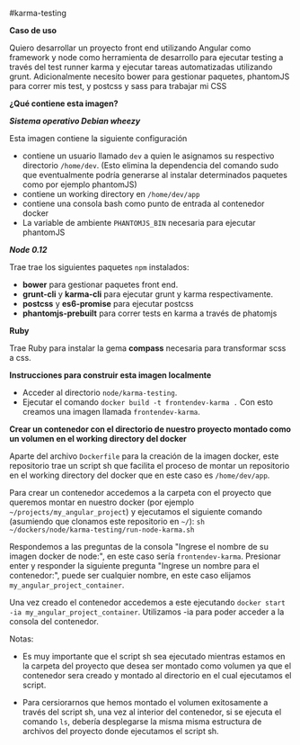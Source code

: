 #karma-testing

**Caso de uso**

Quiero desarrollar un proyecto front end utilizando Angular como framework y node como herramienta de desarrollo para ejecutar testing a través del test runner karma y ejecutar tareas automatizadas utilizando grunt. Adicionalmente necesito bower para gestionar paquetes, phantomJS para correr mis test, y postcss y sass para trabajar mi CSS

**¿Qué contiene esta imagen?**

***Sistema operativo Debian wheezy***

Esta imagen contiene la siguiente configuración 

- contiene un usuario llamado `dev` a quien le asignamos su respectivo directorio `/home/dev`. (Esto elimina la dependencia del comando sudo que eventualmente podría generarse al instalar determinados paquetes como por ejemplo phantomJS)
- contiene un working directory en `/home/dev/app`
- contiene una consola bash como punto de entrada al contenedor docker
- La variable de ambiente `PHANTOMJS_BIN` necesaria para ejecutar phantomJS

***Node 0.12***

Trae trae los siguientes paquetes `npm` instalados:

- **bower** para gestionar paquetes front end.
- **grunt-cli** y **karma-cli** para ejecutar grunt y karma respectivamente.
- **postcss** y **es6-promise** para ejecutar postcss
- **phantomjs-prebuilt** para correr tests en karma a través de phatomjs 


**Ruby**

Trae Ruby para instalar la gema **compass** necesaria para transformar scss a css.




**Instrucciones para construir esta imagen localmente**

- Acceder al directorio `node/karma-testing`.
- Ejecutar el comando `docker build -t frontendev-karma .`
  Con esto creamos una imagen llamada `frontendev-karma`.

**Crear un contenedor con el directorio de nuestro proyecto montado como un volumen en el working directory del docker**

Aparte del archivo `Dockerfile` para la creación de la imagen docker, este repositorio trae un script sh que facilita el proceso de montar un repositorio en el working directory del docker que en este caso es `/home/dev/app`.

Para crear un contenedor accedemos a la carpeta con el proyecto que queremos montar en nuestro docker (por ejemplo `~/projects/my_angular_project`) y ejecutamos el siguiente comando (asumiendo que clonamos este repositorio en `~/`): `sh ~/dockers/node/karma-testing/run-node-karma.sh`

Respondemos a las preguntas de la consola "Ingrese el nombre de su imagen docker de node:", en este caso sería `frontendev-karma`. Presionar enter y responder la siguiente pregunta "Ingrese un nombre para el contenedor:", puede ser cualquier nombre, en este caso elijamos `my_angular_project_container`.

Una vez creado el contenedor accedemos a este ejecutando `docker start -ia my_angular_project_container`. Utilizamos -ia para poder acceder a la consola del contenedor.

Notas:

- Es muy importante que el script sh sea ejecutado mientras estamos en la carpeta del proyecto que desea ser montado como volumen ya que el contenedor sera creado y montado al directorio en el cual ejecutamos el script.

- Para cersiorarnos que hemos montado el volumen exitosamente a través del script sh, una vez al interior del contenedor, si se ejecuta el comando `ls`, debería desplegarse la misma misma estructura  de archivos del proyecto donde ejecutamos el script sh. 
